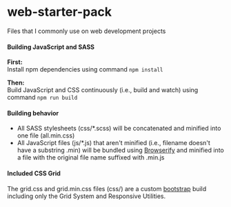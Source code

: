 web-starter-pack
=====
Files that I commonly use on web development projects

#### Building JavaScript and SASS
**First:**  
Install npm dependencies using command `npm install`  

**Then:**  
Build JavaScript and CSS continuously (i.e., build and watch) using command `npm run build`  

#### Building behavior
- All SASS stylesheets (css/*.scss) will be concatenated and minified into one file (all.min.css)
- All JavaScript files (js/*.js) that aren't minified (i.e., filename doesn't have a substring .min) will be bundled using [Browserify](http://browserify.org) and minified into a file with the original file name suffixed with .min.js

#### Included CSS Grid
The grid.css and grid.min.css files (css/) are a custom [bootstrap](http://getbootstrap.com/customize) build including only the Grid System and Responsive Utilities.
